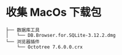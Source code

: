 # 收集 MacOs 下载包

```
├── 数据库工具
│   └── DB.Browser.for.SQLite-3.12.2.dmg
└── 浏览器插件
    └── Octotree 7.6.0.0.crx
```